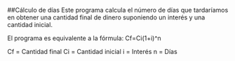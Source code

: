 ##Cálculo de días
Este programa calcula el número de días que tardaríamos en obtener una cantidad final de dinero suponiendo un interés y una cantidad inicial.

El programa es equivalente a la fórmula: Cf=Ci(1+i)^n

Cf = Cantidad final
Ci = Cantidad inicial
i = Interés
n = Días
